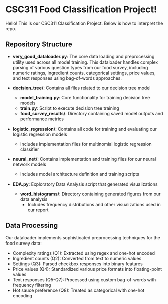 # CSC311 Food Classification Project!

Hello! This is our CSC311 Classification Project. Below is how to interpret the repo.

## Repository Structure

- **very_good_dataloader.py**: The core data loading and preprocessing utility used across all model training. This dataloader handles complex parsing of various question types from our food survey, including numeric ratings, ingredient counts, categorical settings, price values, and text responses using bag-of-words approaches.

- **decision_tree/**: Contains all files related to our decision tree model
  - **model_training.py**: Core functionality for training decision tree models
  - **train.py**: Script to execute decision tree training
  - **food_survey_results/**: Directory containing saved model outputs and performance metrics

- **logistic_regression/**: Contains all code for training and evaluating our logistic regression models
  - Includes implementation files for multinomial logistic regression classifier

- **neural_net/**: Contains implementation and training files for our neural network models
  - Includes model architecture definition and training scripts

- **EDA.py**: Exploratory Data Analysis script that generated visualizations
  - **word_histograms/**: Directory containing generated figures from our data analysis
    - Includes frequency distributions and other visualizations used in our report

## Data Processing

Our dataloader implements sophisticated preprocessing techniques for the food survey data:
- Complexity ratings (Q1): Extracted using regex and one-hot encoded
- Ingredient counts (Q2): Converted from text to numeric values
- Settings (Q3): Parsed checkbox responses into binary features
- Price values (Q4): Standardized various price formats into floating-point values
- Text responses (Q5-Q7): Processed using custom bag-of-words with frequency filtering
- Hot sauce preference (Q8): Treated as categorical with one-hot encoding
